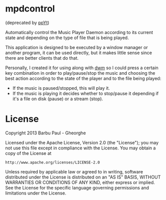 mpdcontrol
==========
(deprecated by [ppYt](https://github.com/paulbarbu/ppyt))

Automatically control the Music Player Daemon according to its current state
and depending on the type of file that is being played.

This application is designed to be executed by a window manager or another
program, it can be used directly, but it makes little sense since there are
better clients that do that.

Personally, I created it for using along with
[dwm](http://dwm.suckless.org/patches/mpdcontrol) so I could press a certain
key combination in order to play/pause/stop the music and choosing the best
action according to the state of the player and to the file being played:

 * If the music is paused/stopped, this will play it.
 * If the music is playing it decides whether to stop/pause it depending if
 it's a file on disk (pause) or a stream (stop).

License
=======
Copyright 2013 Barbu Paul - Gheorghe

Licensed under the Apache License, Version 2.0 (the "License");
you may not use this file except in compliance with the License.
You may obtain a copy of the License at

    http://www.apache.org/licenses/LICENSE-2.0

Unless required by applicable law or agreed to in writing, software
distributed under the License is distributed on an "AS IS" BASIS,
WITHOUT WARRANTIES OR CONDITIONS OF ANY KIND, either express or implied.
See the License for the specific language governing permissions and
limitations under the License.
